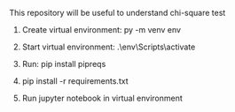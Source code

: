This repository will be useful to understand chi-square test

1) Create virtual environment: py -m venv env

2) Start virtual environment: .\env\Scripts\activate

3) Run: pip install pipreqs

4) pip install -r requirements.txt

5) Run jupyter notebook in virtual environment